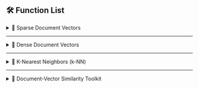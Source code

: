 ## 🛠️ Function List

<details>
<summary>📂 Sparse Document Vectors</summary>

| Function               | Purpose                                                        |
|------------------------|----------------------------------------------------------------|
| `GetDTM()`              | Creates a count-based Document-Term Matrix (DTM) using `CountVectorizer`. |
| `GetFrac()`             | Calculates the fraction of elements matching a given value (e.g., sparsity). |
| `MostCommonWords1()`    | Finds the top n most frequent words by total count.            |
| `MostCommonWords2()`    | Identifies the most common words based on document occurrence, not repetition. |
| `MostCommonWords3()`    | Selects words with the highest single-document frequency.      |
| `SentWithMostDups()`    | Returns the sentence with the most repeated instances of a given word. |
| `GetTFIDF()`            | Converts a count-based DTM into a TF-IDF weighted matrix.      |
| `MostImportantWords()`  | Ranks words by their highest TF-IDF scores.                   |
| `LeastImportantWords()` | Identifies low-weighted words (auto stopwords) based on minimum non-zero TF-IDF values. |

</details>

---

<details>
<summary>📂 Dense Document Vectors</summary>

| Function           | Purpose                                                           |
|--------------------|-------------------------------------------------------------------|
| `GetWV()`          | Retrieves the Word2Vec vector for a given word (lowercased). Returns a zero vector if the word is not found. |
| `GetSupWords()`    | Finds all vocabulary words containing the given substring (case-insensitive). |
| `NN()`             | Finds the nearest neighbors for a given word above a similarity threshold. |
| `NN2()`            | Identifies the most similar pair of words in a list, based on cosine similarity. |
| `NNExc()`          | Returns the closest neighbor to a word, excluding specified exception terms. |
| `NNChain()`        | Builds a chain of semantically similar words, adding one closest neighbor at a time until the chain reaches the target length. |

</details>

---

<details>
<summary>📂 K-Nearest Neighbors (k-NN)</summary>

| Function             | Purpose                                                         |
|-----------------------|-----------------------------------------------------------------|
| `findknn()`           | Finds indices and distances of k-nearest neighbors between training (`xTr`) and test (`xTe`) sets. |
| `accuracy()`          | Calculates classification accuracy by comparing predicted vs. true labels. |
| `knnclassifier()`     | Classifies test points using k-NN majority voting.             |
| `findknn_test1()`     | Verifies that `findknn()` returns the correct data types.      |
| `findknn_test2()`     | Confirms that output shapes from `findknn()` match expectations. |
| `findknn_test3()`     | Validates 1-nearest neighbor accuracy against known results.   |
| `findknn_test4()`     | Checks correctness of the 3-nearest neighbor scenario.         |

</details>

---

<details>
<summary>📂 Document-Vector Similarity Toolkit</summary>

| Function             | Purpose |
|----------------------|------------------------------------------------------------------------------------------------------------------------------------|
| `LCV()`              | Returns lower-cased tokens that exist in the loaded GloVe model—prevents key errors and shrinks memory use. |
| `DV()`               | Builds a **document vector** by averaging all word vectors that survive `LCV()`. Zero vector if none survive. |
| `TopWords()`         | For a given document, finds the *n* unique words whose vectors are most cosine-similar to the document vector. |
| `NN0()`              | Among candidate tokens, returns the word whose vector lies **closest to the origin** (smallest Euclidean norm). |
| `CumMean()`          | Computes the cumulative (running) mean of a 1-D NumPy array without loops. |
| `PickPosValues()`    | Pulls the value at a specified coordinate (`nPos`) from each word vector in a token list. |
| `CumMeanInPos()`     | Builds a cumulative mean time-series for a chosen vector coordinate, optionally skipping the first `nSkip` (volatile) points. |
| `NN_Pres()`          | Finds the U.S. inaugural speech **most similar** (cosine similarity) to a query speech using the centroid method above. |

</details>
